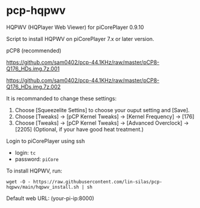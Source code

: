 # pcp-hqpwv
HQPWV (HQPlayer Web Viewer) for piCorePlayer 0.9.10

Script to install HQPWV on piCorePlayer 7.x or later version.

pCP8 (recommended)

https://github.com/sam0402/pcp-44.1KHz/raw/master/pCP8-Q176_HDs.img.7z.001

https://github.com/sam0402/pcp-44.1KHz/raw/master/pCP8-Q176_HDs.img.7z.002

It is recommanded to change these settings:
1. Choose [Squeezelite Settins] to choose your ouput setting and [Save].
2. Choose [Tweaks] -> [pCP Kernel Tweaks] -> [Kernel Frequency] -> [176]
3. Choose [Tweaks] -> [pCP Kernel Tweaks] -> [Advanced Overclock] -> [2205] (Optional, if your have good heat treatment.)


Login to piCorePlayer using ssh

* login: `tc`
* password: `piCore`

To install HQPWV, run:

`wget -O - https://raw.githubusercontent.com/lin-silas/pcp-hqpwv/main/hqpwv_install.sh | sh`

Default web URL: (your-pi-ip:8000)
